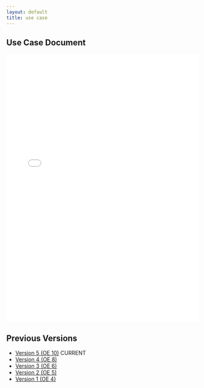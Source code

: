 ```yaml
---
layout: default
title: use case
---
```


## Use Case Document

<iframe src="files/UseCase_v5.pdf" style="width: 100%;height: 700px;border: none;"></iframe>

## Previous Versions

- [Version 5 (OE 10)](files/UseCase_v5.pdf) CURRENT
- [Version 4 (OE 8)](files/UseCase_v4.pdf) 
- [Version 3 (OE 6)](files/UseCase_v3.pdf)
- [Version 2 (OE 5)](files/UseCase_v2.pdf)
- [Version 1 (OE 4)](files/UseCase_v1.pdf)
